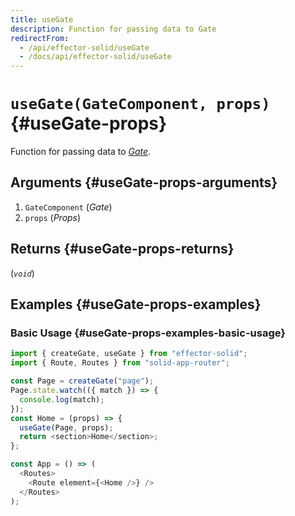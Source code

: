 ```yaml
---
title: useGate
description: Function for passing data to Gate
redirectFrom:
  - /api/effector-solid/useGate
  - /docs/api/effector-solid/useGate
---
```


# `useGate(GateComponent, props)` {#useGate-props}

Function for passing data to [_Gate_](/en/api/effector-solid/Gate).

## Arguments {#useGate-props-arguments}

1. `GateComponent` (_Gate_)
2. `props` (_Props_)

## Returns {#useGate-props-returns}

(_`void`_)

## Examples {#useGate-props-examples}

### Basic Usage {#useGate-props-examples-basic-usage}

```js
import { createGate, useGate } from "effector-solid";
import { Route, Routes } from "solid-app-router";

const Page = createGate("page");
Page.state.watch(({ match }) => {
  console.log(match);
});
const Home = (props) => {
  useGate(Page, props);
  return <section>Home</section>;
};

const App = () => (
  <Routes>
    <Route element={<Home />} />
  </Routes>
);
```
